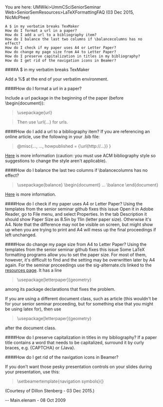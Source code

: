 You are here: UMWiki>UmmCSciSeniorSeminar Web>SeniorSemResources>LaTeXFormattingFAQ (03 Dec 2015, NicMcPhee)

    A $ in my verbatim breaks TexMaker
    How do I format a url in a paper?
    How do I add a url to a bibliography item?
    How do I balance the last two columns if \balancecolumns has no effect?
    How do I check if my paper uses A4 or Letter Paper?
    How do change my page size from A4 to Letter Paper?
    How do I preserve capitalization in titles in my bibliography?
    How do I get rid of the navigation icons in Beamer? 

####A $ in my verbatim breaks TexMaker

Add a %$ at the end of your verbatim environment.

####How do I format a url in a paper?

Include a url package in the beginning of the paper (before \begin{document}):

> \usepackage{url} 

> Then use \url{...} for urls.

####How do I add a url to a bibliography item?
If you are referencing an online article, use the following in your .bib file:

> @misc{...,
  ...,
  howpublished = {\url{http://...}}
} 

[Here](http://www.tex.ac.uk/FAQ-citeURL.html) is more information (caution: you must use ACM bibliography style so suggestions to change the style aren't applicable).

####How do I balance the last two columns if \balancecolumns has no effect?

> \usepackage{balance}
\begin{document}
...
> \balance
\end{document} 

[Here](balance.pdf) is more information.

####How do I check if my paper uses A4 or Letter Paper?
Using the templates from the senior seminar github fixes this issue Open it in Adobe Reader, go to File menu, and select Properties. In the tab Description it should show Paper Size as 8.5in by 11in (letter paper size). Otherwise it's A4. Note that the difference may not be visible on screen, but might show up when you are trying to print and A4 will mess up the final proceedings if left unchanged.

####How do change my page size from A4 to Letter Paper?
Using the templates from the senior seminar github fixes this issue Some LaTeX formatting programs allow you to set the paper size. For most of them, however, it's difficult to find and the setting may be overwritten later by A4 again. For the seminar proceedings use the sig-alternate.cls linked to the [resources page](seniorsemresources.md). It has a line

> \usepackage[letterpaper]{geometry}

among its package declarations that fixes the problem.

If you are using a different document class, such as article (this wouldn't be for your senior seminar proceeding, but for something else that you might be using latex for), then use

> \usepackage[letterpaper]{geometry}

after the document class.

####How do I preserve capitalization in titles in my bibliography?
If a paper title contains a word that needs to be capitalized, surround it by curly braces, e.g. {CAPTCHA} or {Java}.

####How do I get rid of the navigation icons in Beamer?

If you don't want those pesky presentation controls on your slides during your presentation, use this:

   > \setbeamertemplate{navigation symbols}{}

(Courtesy of Dillon Stenberg - 03 Dec 2015.)

-- Main.elenam - 08 Oct 2009 
